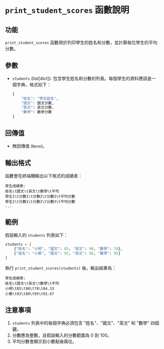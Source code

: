 # `print_student_scores` 函數說明

## 功能
`print_student_scores` 函數用於列印學生的姓名和分數，並計算每位學生的平均分數。

## 參數
- `students` (list[dict]): 包含學生姓名和分數的列表。每個學生的資料應該是一個字典，格式如下：
  ```python
  {
      "姓名": "學生姓名",
      "國文": 國文分數,
      "英文": 英文分數,
      "數學": 數學分數
  }
  ```

## 回傳值
- 無回傳值 (`None`)。

## 輸出格式
函數會在終端機輸出以下格式的成績表：
```
學生成績表:
姓名\t國文\t英文\t數學\t平均
學生1\t分數1\t分數2\t分數3\t平均分數
學生2\t分數1\t分數2\t分數3\t平均分數
...
```

## 範例
假設輸入的 `students` 列表如下：
```python
students = [
    {"姓名": "小明", "國文": 85, "英文": 90, "數學": 78},
    {"姓名": "小華", "國文": 92, "英文": 88, "數學": 95}
]
```
執行 `print_student_scores(students)` 後，輸出結果為：
```
學生成績表:
姓名\t國文\t英文\t數學\t平均
小明\t85\t90\t78\t84.33
小華\t92\t88\t95\t91.67
```

## 注意事項
1. `students` 列表中的每個字典必須包含 "姓名"、"國文"、"英文" 和 "數學" 四個鍵。
2. 分數應為整數，且假設輸入的分數範圍為 0 到 100。
3. 平均分數會顯示到小數點後兩位。
